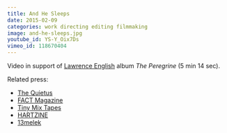 ```yaml
---
title: And He Sleeps
date: 2015-02-09
categories: work directing editing filmmaking
image: and-he-sleeps.jpg
youtube_id: YS-Y_Oix7Ds
vimeo_id: 118670404
---
```


Video in support of [Lawrence English][lpe] album _The Peregrine_ (5 min 14 sec).

Related press:

- [The Quietus](http://thequietus.com/articles/17630-rum-music-russell-cuzner)
- [FACT Magazine](http://www.factmag.com/2015/02/19/ambient-composer-lawrence-english-announces-reissue-peregrine-shares-haunting-video-sleeps/)
- [Tiny Mix Tapes](http://www.tinymixtapes.com/news/lawrence-english-releases-vinyl-edition-of-the-peregrine-on-room40)
- [HARTZINE](http://www.hartzine.com/lawrence-english-and-he-sleeps/)
- [13melek](http://13melek.blogspot.com.au/2015/02/videodrome-173.html)

[lpe]: http://www.lawrenceenglish.com
